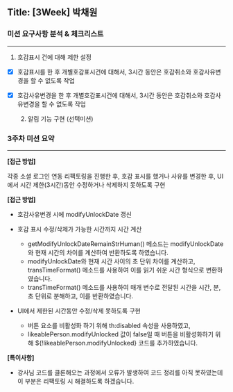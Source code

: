## Title: [3Week] 박채원

### 미션 요구사항 분석 & 체크리스트

---

 1. 호감표시 건에 대해 제한 설정

- [x] 호감표시를 한 후 개별호감표시건에 대해서, 3시간 동안은 호감취소와 호감사유변경을 할 수 없도록 작업
- [x] 호감사유변경을 한 후 개별호감표시건에 대해서, 3시간 동안은 호감취소와 호감사유변경을 할 수 없도록 작업


  2. 알림 기능 구현 (선택미션)


### 3주차 미션 요약

---

**[접근 방법]**

각종 소셜 로그인 연동 리팩토링을 진행한 후, 
호감 표시를 했거나 사유를 변경한 후, UI에서 시간 제한(3시간)동안 수정하거나 삭제하지 못하도록 구현

**[접근 방법]**
- 호감사유변경 시에 modifyUnlockDate 갱신

- 호감 표시 수정/삭제가 가능한 시간까지 시간 계산 
  - getModifyUnlockDateRemainStrHuman() 메소드는 modifyUnlockDate와 현재 시간의 차이를 계산하여 반환하도록 하였습니다.
  - modifyUnlockDate와 현재 시간 사이의 초 단위 차이를 계산하고, transTimeFormat() 메소드를 사용하여 이를 읽기 쉬운 시간 형식으로 변환하였습니다.
  - transTimeFormat() 메소드를 사용하여 매개 변수로 전달된 시간을 시간, 분, 초 단위로 분해하고, 이를 반환하였습니다.
  
- UI에서 제한된 시간동안 수정/삭제 못하도록 구현
  - 버튼 요소를 비활성화 하기 위해 th:disabled 속성을 사용하였고, 
  - likeablePerson.modifyUnlocked 값이 false일 때 버튼을 비활성화하기 위해 ${!likeablePerson.modifyUnlocked} 코드를 추가하였습니다.


**[특이사항]**
- 강사님 코드를 클론해오는 과정에서 오류가 발생하여 코드 정리를 아직 못하였는데 이 부분은 리팩토링 시 해결하도록 하겠습니다.